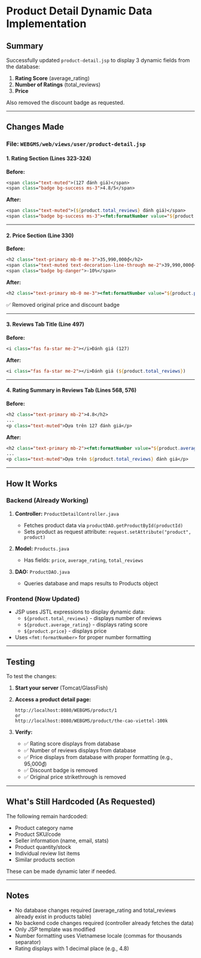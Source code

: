 # Product Detail Dynamic Data Implementation

## Summary

Successfully updated `product-detail.jsp` to display 3 dynamic fields from the database:

1. **Rating Score** (average_rating)
2. **Number of Ratings** (total_reviews)
3. **Price**

Also removed the discount badge as requested.

---

## Changes Made

### File: `WEBGMS/web/views/user/product-detail.jsp`

#### 1. Rating Section (Lines 323-324)

**Before:**

```jsp
<span class="text-muted">(127 đánh giá)</span>
<span class="badge bg-success ms-3">4.8/5</span>
```

**After:**

```jsp
<span class="text-muted">(${product.total_reviews} đánh giá)</span>
<span class="badge bg-success ms-3"><fmt:formatNumber value="${product.average_rating}" maxFractionDigits="1"/>/5</span>
```

---

#### 2. Price Section (Line 330)

**Before:**

```jsp
<h2 class="text-primary mb-0 me-3">35,990,000₫</h2>
<span class="text-muted text-decoration-line-through me-2">39,990,000₫</span>
<span class="badge bg-danger">-10%</span>
```

**After:**

```jsp
<h2 class="text-primary mb-0 me-3"><fmt:formatNumber value="${product.price}" pattern="#,###"/>₫</h2>
```

✅ Removed original price and discount badge

---

#### 3. Reviews Tab Title (Line 497)

**Before:**

```jsp
<i class="fas fa-star me-2"></i>Đánh giá (127)
```

**After:**

```jsp
<i class="fas fa-star me-2"></i>Đánh giá (${product.total_reviews})
```

---

#### 4. Rating Summary in Reviews Tab (Lines 568, 576)

**Before:**

```jsp
<h2 class="text-primary mb-2">4.8</h2>
...
<p class="text-muted">Dựa trên 127 đánh giá</p>
```

**After:**

```jsp
<h2 class="text-primary mb-2"><fmt:formatNumber value="${product.average_rating}" maxFractionDigits="1"/></h2>
...
<p class="text-muted">Dựa trên ${product.total_reviews} đánh giá</p>
```

---

## How It Works

### Backend (Already Working)

1. **Controller:** `ProductDetailController.java`

   - Fetches product data via `productDAO.getProductById(productId)`
   - Sets product as request attribute: `request.setAttribute("product", product)`

2. **Model:** `Products.java`

   - Has fields: `price`, `average_rating`, `total_reviews`

3. **DAO:** `ProductDAO.java`
   - Queries database and maps results to Products object

### Frontend (Now Updated)

- JSP uses JSTL expressions to display dynamic data:
  - `${product.total_reviews}` - displays number of reviews
  - `${product.average_rating}` - displays rating score
  - `${product.price}` - displays price
- Uses `<fmt:formatNumber>` for proper number formatting

---

## Testing

To test the changes:

1. **Start your server** (Tomcat/GlassFish)

2. **Access a product detail page:**

   ```
   http://localhost:8080/WEBGMS/product/1
   or
   http://localhost:8080/WEBGMS/product/the-cao-viettel-100k
   ```

3. **Verify:**
   - ✅ Rating score displays from database
   - ✅ Number of reviews displays from database
   - ✅ Price displays from database with proper formatting (e.g., 95,000₫)
   - ✅ Discount badge is removed
   - ✅ Original price strikethrough is removed

---

## What's Still Hardcoded (As Requested)

The following remain hardcoded:

- Product category name
- Product SKU/code
- Seller information (name, email, stats)
- Product quantity/stock
- Individual review list items
- Similar products section

These can be made dynamic later if needed.

---

## Notes

- No database changes required (average_rating and total_reviews already exist in products table)
- No backend code changes required (controller already fetches the data)
- Only JSP template was modified
- Number formatting uses Vietnamese locale (commas for thousands separator)
- Rating displays with 1 decimal place (e.g., 4.8)
